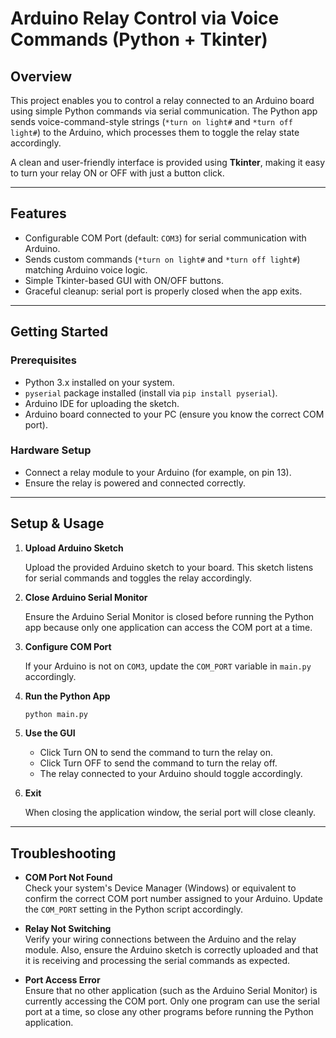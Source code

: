 # Arduino Relay Control via Voice Commands (Python + Tkinter)

## Overview

This project enables you to control a relay connected to an Arduino board using simple Python commands via serial communication. The Python app sends voice-command-style strings (`*turn on light#` and `*turn off light#`) to the Arduino, which processes them to toggle the relay state accordingly.

A clean and user-friendly interface is provided using **Tkinter**, making it easy to turn your relay ON or OFF with just a button click.

---

## Features

- Configurable COM Port (default: `COM3`) for serial communication with Arduino.
- Sends custom commands (`*turn on light#` and `*turn off light#`) matching Arduino voice logic.
- Simple Tkinter-based GUI with ON/OFF buttons.
- Graceful cleanup: serial port is properly closed when the app exits.

---

## Getting Started

### Prerequisites

- Python 3.x installed on your system.
- `pyserial` package installed (install via `pip install pyserial`).
- Arduino IDE for uploading the sketch.
- Arduino board connected to your PC (ensure you know the correct COM port).

### Hardware Setup

- Connect a relay module to your Arduino (for example, on pin 13).
- Ensure the relay is powered and connected correctly.

---

## Setup & Usage

1. **Upload Arduino Sketch**

   Upload the provided Arduino sketch to your board. This sketch listens for serial commands and toggles the relay accordingly.

2. **Close Arduino Serial Monitor**

   Ensure the Arduino Serial Monitor is closed before running the Python app because only one application can access the COM port at a time.

3. **Configure COM Port**

   If your Arduino is not on `COM3`, update the `COM_PORT` variable in `main.py` accordingly.

4. **Run the Python App**

   ```bash
   python main.py
   
5. **Use the GUI**

   - Click Turn ON to send the command to turn the relay on.
   - Click Turn OFF to send the command to turn the relay off.
   - The relay connected to your Arduino should toggle accordingly.

6. **Exit**

   When closing the application window, the serial port will close cleanly.

---

## Troubleshooting

- **COM Port Not Found**  
  Check your system's Device Manager (Windows) or equivalent to confirm the correct COM port number assigned to your Arduino. Update the `COM_PORT` setting in the Python script accordingly.

- **Relay Not Switching**  
  Verify your wiring connections between the Arduino and the relay module. Also, ensure the Arduino sketch is correctly uploaded and that it is receiving and processing the serial commands as expected.

- **Port Access Error**  
  Ensure that no other application (such as the Arduino Serial Monitor) is currently accessing the COM port. Only one program can use the serial port at a time, so close any other programs before running the Python application.
